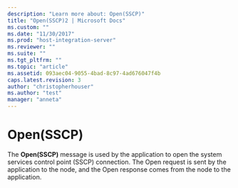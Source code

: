 ```yaml
---
description: "Learn more about: Open(SSCP)"
title: "Open(SSCP)2 | Microsoft Docs"
ms.custom: ""
ms.date: "11/30/2017"
ms.prod: "host-integration-server"
ms.reviewer: ""
ms.suite: ""
ms.tgt_pltfrm: ""
ms.topic: "article"
ms.assetid: 093aec04-9055-4bad-8c97-4ad676047f4b
caps.latest.revision: 3
author: "christopherhouser"
ms.author: "test"
manager: "anneta"
---
```

# Open(SSCP)
The **Open(SSCP)** message is used by the application to open the system services control point (SSCP) connection. The Open request is sent by the application to the node, and the Open response comes from the node to the application.

